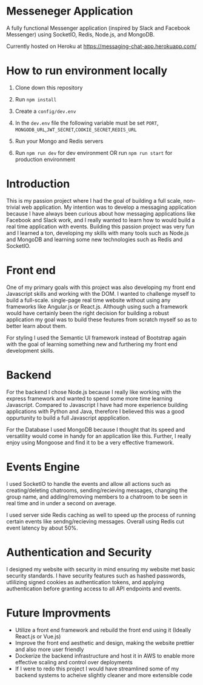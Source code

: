 # Messeneger Application

A fully functional Messenger application (inspired by Slack and Facebook Messenger) using SocketIO, Redis, Node.js, and MongoDB.

Currently hosted on Heroku at https://messaging-chat-app.herokuapp.com/

# How to run environment locally

1. Clone down this repository

2. Run `npm install`

3. Create a `config/dev.env`

4. In the `dev.env` file the following variable must be set `PORT`, `MONGODB_URL`,`JWT_SECRET`,`COOKIE_SECRET`,`REDIS_URL`

5. Run your Mongo and Redis servers

6. Run `npm run dev` for dev environment OR run `npm run start` for production environment

# Introduction

This is my passion project where I had the goal of building a full scale, non-trivial web application. My intention was to develop a messaging application because I have always been curious about how messaging applications like Facebook and Slack work, and I really wanted to learn how to would build a real time application with events. Building this passion project was very fun and I learned a ton, developing my skills with many tools such as Node.js and MongoDB and learning some new technologies such as Redis and SocketIO.

# Front end

One of my primary goals with this project was also developing my front end Javascript skills and working with the DOM. I wanted to challenge myself to build a full-scale. single-page real time website without using any frameworks like Angular.js or React.js. Although using such a framework would have certainly been the right decision for building a robust application my goal was to build these feutures from scratch myself so as to better learn about them.

For styling I used the Semantic UI framework instead of Bootstrap again with the goal of learning something new and furthering my front end development skills.

# Backend

For the backend I chose Node.js because I really like working with the express framework and wanted to spend some more time learning Javascript. Compared to Javascript I have had more experience building applications with Python and Java, therefore I believed this was a good oppurtunity to build a full Javascript appplication.

For the Database I used MongoDB because I thought that its speed and versatility would come in handy for an application like this. Further, I really enjoy using Mongoose and find it to be a very effective framework.

# Events Engine

I used SocketIO to handle the events and allow all actions such as creating/deleting chatrooms, sending/recieving messages, changing the group name, and adding/removing members to a chatroom to be seen in real time and in under a second on average.

I used server side Redis caching as well to speed up the process of running certain events like sendng/recieving messages. Overall using Redis cut event latency by about 50%.

# Authentication and Security

I designed my website with security in mind ensuring my website met basic security standards. I have security features such as hashed passwords, utlilizing signed cookies as authentication tokens, and applying authentication before granting access to all API endpoints and events.
# Future Improvments

- Utilize a front end framework and rebuild the front end using it (Ideally React.js or Vue.js)
- Improve the front end aesthetic and design, making the website prettier and also more user friendly
- Dockerize the backend infrastructure and host it in AWS to enable more effective scaling and control over deployments
- If I were to redo this project I would have streamlined some of my backend systems to acheive slightly cleaner and more extensible code

